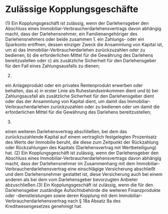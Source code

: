 # Zulässige Kopplungsgeschäfte

(1) Ein Kopplungsgeschäft ist zulässig, wenn der Darlehensgeber den Abschluss eines Immobiliar-Verbraucherdarlehensvertrags davon abhängig macht, dass der Darlehensnehmer, ein Familienangehöriger des Darlehensnehmers oder beide zusammen  1.
 ein Zahlungs- oder ein Sparkonto eröffnen, dessen einziger Zweck die Ansammlung von Kapital ist, um  a)
 das Immobiliar-Verbraucherdarlehen zurückzuzahlen oder zu bedienen,
 b)
 die erforderlichen Mittel für die Gewährung des Darlehens bereitzustellen oder
 c)
 als zusätzliche Sicherheit für den Darlehensgeber für den Fall eines Zahlungsausfalls zu dienen;

 2.
 ein Anlageprodukt oder ein privates Rentenprodukt erwerben oder behalten, das  a)
 in erster Linie als Ruhestandseinkommen dient und
 b)
 bei Zahlungsausfall als zusätzliche Sicherheit für den Darlehensgeber dient oder das der Ansammlung von Kapital dient, um damit das Immobiliar-Verbraucherdarlehen zurückzuzahlen oder zu bedienen oder um damit die erforderlichen Mittel für die Gewährung des Darlehens bereitzustellen;

 3.
 einen weiteren Darlehensvertrag abschließen, bei dem das zurückzuzahlende Kapital auf einem vertraglich festgelegten Prozentsatz des Werts der Immobilie beruht, die diese zum Zeitpunkt der Rückzahlung oder Rückzahlungen des Kapitals (Darlehensvertrag mit Wertbeteiligung) hat.
(2) Ein Kopplungsgeschäft ist zulässig, wenn der Darlehensgeber den Abschluss eines Immobiliar-Verbraucherdarlehensvertrags davon abhängig macht, dass der Darlehensnehmer im Zusammenhang mit dem Immobiliar-Verbraucherdarlehensvertrag eine einschlägige Versicherung abschließt und dem Darlehensnehmer gestattet ist, diese Versicherung auch bei einem anderen als bei dem vom Darlehensgeber bevorzugten Anbieter abzuschließen.(3) Ein Kopplungsgeschäft ist zulässig, wenn die für den Darlehensgeber zuständige Aufsichtsbehörde die weiteren Finanzprodukte oder -dienstleistungen sowie deren Kopplung mit dem Immobiliar-Verbraucherdarlehensvertrag nach § 18a Absatz 8a des Kreditwesengesetzes genehmigt hat. 

